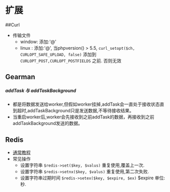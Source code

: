 # 扩展

##Curl
- 传输文件
    - window: 添加:'@'
    - linux : 添加:'@', 当phpversion() > 5.5, `curl_setopt($ch, CURLOPT_SAFE_UPLOAD, false)` 添加到 `CURLOPT_POST,CURLOPT_POSTFIELDS` 之前. 否则无效

## Gearman
##### addTask 与 addTaskBackground
- 都是将数据发送给worker,但假如worker挂掉,addTask会一直处于接收状态直到超时,addTaskBackground只是发送数据,不等待接收结果。
- 当重启worker后,worker会先接收到之前addTask的数据，再接收到之前addTaskBackground发送的数据。

## Redis
- [通常教程](https://github.com/phpredis/phpredis)
- 常见操作
    - 设置字符串 `$redis->set($key, $valus)` 重复使用,覆盖上一次.
    - 设置字符串 `$redis->setnx($key, $valus)` 重复使用,第二次失败.
    - 设置字符串过期时间 `$redis->setex($key, $expire, $ex)` $expire 单位:秒.
